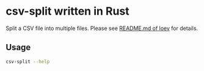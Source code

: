 csv-split written in Rust
===

Split a CSV file into multiple files.
Please see [README.md of loev](https://github.com/masanork/loev/) for details.

Usage
---

```bash
csv-split --help
```

